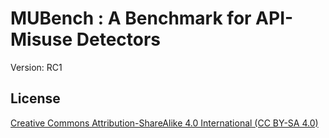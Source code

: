 # MUBench : A Benchmark for API-Misuse Detectors

Version: RC1

## License

[Creative Commons Attribution-ShareAlike 4.0 International (CC BY-SA 4.0)](https://creativecommons.org/licenses/by-sa/4.0/)